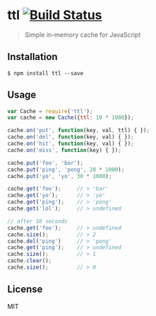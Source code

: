 # ttl [![Build Status](https://travis-ci.org/mrhooray/ttl.svg?branch=master)](https://travis-ci.org/mrhooray/ttl)
> Simple in-memory cache for JavaScript

## Installation
```shell
$ npm install ttl --save
```

## Usage
```js
var Cache = require('ttl');
var cache = new Cache({ttl: 10 * 1000});

cache.on('put', function(key, val, ttl) { });
cache.on('del', function(key, val) { });
cache.on('hit', function(key, val) { });
cache.on('miss', function(key) { });

cache.put('foo', 'bar');
cache.put('ping', 'pong', 20 * 1000);
cache.put('yo', 'yo', 30 * 1000);

cache.get('foo');     // > 'bar'
cache.get('yo');      // > 'yo'
cache.get('ping');    // > 'pong'
cache.get('lol');     // > undefined

// after 10 seconds
cache.get('foo');     // > undefined
cache.size();         // > 2
cache.del('ping')     // > 'pong'
cache.get('ping');    // > undefined
cache.size();         // > 1
cache.clear();
cache.size();         // > 0
```

## License
MIT
